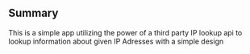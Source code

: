 ## Summary  
This is a simple app utilizing the power of a third party IP lookup api to lookup information about given IP Adresses with a simple design